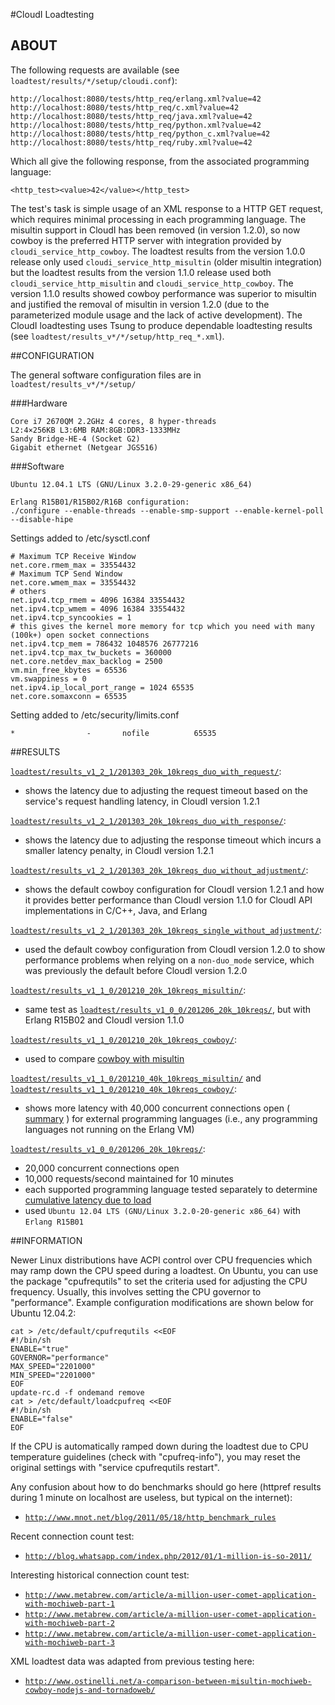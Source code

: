 #CloudI Loadtesting

## ABOUT

The following requests are available (see `loadtest/results/*/setup/cloudi.conf`):

    http://localhost:8080/tests/http_req/erlang.xml?value=42
    http://localhost:8080/tests/http_req/c.xml?value=42
    http://localhost:8080/tests/http_req/java.xml?value=42
    http://localhost:8080/tests/http_req/python.xml?value=42
    http://localhost:8080/tests/http_req/python_c.xml?value=42
    http://localhost:8080/tests/http_req/ruby.xml?value=42

Which all give the following response, from the associated programming language:

    <http_test><value>42</value></http_test>

The test's task is simple usage of an XML response to a
HTTP GET request, which requires minimal processing in each programming
language.  The misultin support in CloudI has been removed (in version 1.2.0),
so now cowboy is the preferred HTTP server with integration provided by
`cloudi_service_http_cowboy`.  The loadtest results from the version 1.0.0
release only used `cloudi_service_http_misultin` (older misultin integration)
but the loadtest results from the version 1.1.0 release used both
`cloudi_service_http_misultin` and `cloudi_service_http_cowboy`.  The
version 1.1.0 results showed cowboy performance was superior to misultin and
justified the removal of misultin in version 1.2.0 (due to the parameterized
module usage and the lack of active development).
The CloudI loadtesting uses Tsung to produce dependable loadtesting results
(see `loadtest/results_v*/*/setup/http_req_*.xml`).

##CONFIGURATION

The general software configuration files are in `loadtest/results_v*/*/setup/`

###Hardware

    Core i7 2670QM 2.2GHz 4 cores, 8 hyper-threads
    L2:4×256KB L3:6MB RAM:8GB:DDR3-1333MHz
    Sandy Bridge-HE-4 (Socket G2)
    Gigabit ethernet (Netgear JGS516)

###Software

    Ubuntu 12.04.1 LTS (GNU/Linux 3.2.0-29-generic x86_64)

    Erlang R15B01/R15B02/R16B configuration:
    ./configure --enable-threads --enable-smp-support --enable-kernel-poll --disable-hipe

Settings added to /etc/sysctl.conf

    # Maximum TCP Receive Window
    net.core.rmem_max = 33554432
    # Maximum TCP Send Window
    net.core.wmem_max = 33554432
    # others
    net.ipv4.tcp_rmem = 4096 16384 33554432
    net.ipv4.tcp_wmem = 4096 16384 33554432
    net.ipv4.tcp_syncookies = 1
    # this gives the kernel more memory for tcp which you need with many (100k+) open socket connections
    net.ipv4.tcp_mem = 786432 1048576 26777216
    net.ipv4.tcp_max_tw_buckets = 360000
    net.core.netdev_max_backlog = 2500
    vm.min_free_kbytes = 65536
    vm.swappiness = 0
    net.ipv4.ip_local_port_range = 1024 65535
    net.core.somaxconn = 65535

Setting added to /etc/security/limits.conf

    *                -       nofile          65535

##RESULTS

[`loadtest/results_v1_2_1/201303_20k_10kreqs_duo_with_request/`](https://github.com/okeuday/CloudI/tree/master/src/tests/http_req/loadtest/results_v1_2_1/201303_20k_10kreqs_duo_with_request):
* shows the latency due to adjusting the request timeout based on the service's request handling latency, in CloudI version 1.2.1

[`loadtest/results_v1_2_1/201303_20k_10kreqs_duo_with_response/`](https://github.com/okeuday/CloudI/tree/master/src/tests/http_req/loadtest/results_v1_2_1/201303_20k_10kreqs_duo_with_response):
* shows the latency due to adjusting the response timeout which incurs a smaller latency penalty, in CloudI version 1.2.1

[`loadtest/results_v1_2_1/201303_20k_10kreqs_duo_without_adjustment/`](https://github.com/okeuday/CloudI/tree/master/src/tests/http_req/loadtest/results_v1_2_1/201303_20k_10kreqs_duo_without_adjustment):
* shows the default cowboy configuration for CloudI version 1.2.1 and how it provides better performance than CloudI version 1.1.0 for CloudI API implementations in C/C++, Java, and Erlang

[`loadtest/results_v1_2_1/201303_20k_10kreqs_single_without_adjustment/`](https://github.com/okeuday/CloudI/tree/master/src/tests/http_req/loadtest/results_v1_2_1/201303_20k_10kreqs_single_without_adjustment):
* used the default cowboy configuration from CloudI version 1.2.0 to show performance problems when relying on a `non-duo_mode` service, which was previously the default before CloudI version 1.2.0

[`loadtest/results_v1_1_0/201210_20k_10kreqs_misultin/`](https://github.com/okeuday/CloudI/tree/master/src/tests/http_req/loadtest/results_v1_1_0/201210_20k_10kreqs_misultin):
* same test as [`loadtest/results_v1_0_0/201206_20k_10kreqs/`](https://github.com/okeuday/CloudI/tree/master/src/tests/http_req/loadtest/results_v1_0_0/201206_20k_10kreqs), but with Erlang R15B02 and CloudI version 1.1.0

[`loadtest/results_v1_1_0/201210_20k_10kreqs_cowboy/`](https://github.com/okeuday/CloudI/tree/master/src/tests/http_req/loadtest/results_v1_1_0/201210_20k_10kreqs_cowboy):
* used to compare [cowboy with misultin](https://github.com/okeuday/CloudI/tree/master/src/tests/http_req/loadtest/results_v1_1_0/201210_summary.pdf)

[`loadtest/results_v1_1_0/201210_40k_10kreqs_misultin/`](https://github.com/okeuday/CloudI/tree/master/src/tests/http_req/loadtest/results_v1_1_0/201210_40k_10kreqs_misultin) and [`loadtest/results_v1_1_0/201210_40k_10kreqs_cowboy/`](https://github.com/okeuday/CloudI/tree/master/src/tests/http_req/loadtest/results_v1_1_0/201210_40k_10kreqs_cowboy):
* shows more latency with 40,000 concurrent connections open ( [summary](https://github.com/okeuday/CloudI/tree/master/src/tests/http_req/loadtest/results_v1_1_0/201210_summary.pdf) ) for external programming languages (i.e., any programming languages not running on the Erlang VM)

[`loadtest/results_v1_0_0/201206_20k_10kreqs/`](https://github.com/okeuday/CloudI/tree/master/src/tests/http_req/loadtest/results_v1_0_0/201206_20k_10kreqs):
* 20,000 concurrent connections open
* 10,000 requests/second maintained for 10 minutes
* each supported programming language tested separately to determine [cumulative latency due to load](http://cloudi.org/faq.html#5_LoadTesting)
* used `Ubuntu 12.04 LTS (GNU/Linux 3.2.0-20-generic x86_64)` with `Erlang R15B01`

##INFORMATION

Newer Linux distributions have ACPI control over CPU frequencies which may
ramp down the CPU speed during a loadtest.  On Ubuntu, you can use the
package "cpufrequtils" to set the criteria used for adjusting the CPU
frequency.  Usually, this involves setting the CPU governor to "performance".
Example configuration modifications are shown below for Ubuntu 12.04.2:

    cat > /etc/default/cpufrequtils <<EOF
    #!/bin/sh
    ENABLE="true"
    GOVERNOR="performance"
    MAX_SPEED="2201000"
    MIN_SPEED="2201000"
    EOF
    update-rc.d -f ondemand remove
    cat > /etc/default/loadcpufreq <<EOF
    #!/bin/sh
    ENABLE="false"
    EOF

If the CPU is automatically ramped down during the loadtest due to CPU
temperature guidelines (check with "cpufreq-info"), you may reset the original
settings with "service cpufrequtils restart".

Any confusion about how to do benchmarks should go here (httpref results during 1 minute on localhost are useless, but typical on the internet):
* [`http://www.mnot.net/blog/2011/05/18/http_benchmark_rules`](http://www.mnot.net/blog/2011/05/18/http_benchmark_rules)

Recent connection count test:
* [`http://blog.whatsapp.com/index.php/2012/01/1-million-is-so-2011/`](http://blog.whatsapp.com/index.php/2012/01/1-million-is-so-2011/)

Interesting historical connection count test:
* [`http://www.metabrew.com/article/a-million-user-comet-application-with-mochiweb-part-1`](http://www.metabrew.com/article/a-million-user-comet-application-with-mochiweb-part-1)
* [`http://www.metabrew.com/article/a-million-user-comet-application-with-mochiweb-part-2`](http://www.metabrew.com/article/a-million-user-comet-application-with-mochiweb-part-2)
* [`http://www.metabrew.com/article/a-million-user-comet-application-with-mochiweb-part-3`](http://www.metabrew.com/article/a-million-user-comet-application-with-mochiweb-part-3)

XML loadtest data was adapted from previous testing here:
* [`http://www.ostinelli.net/a-comparison-between-misultin-mochiweb-cowboy-nodejs-and-tornadoweb/`](http://www.ostinelli.net/a-comparison-between-misultin-mochiweb-cowboy-nodejs-and-tornadoweb/)

